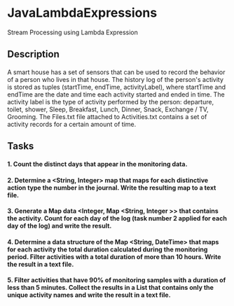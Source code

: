 # JavaLambdaExpressions
Stream Processing using Lambda Expression

## Description 
#### 
A smart house has a set of sensors that can be used to record the behavior of a person who lives in that house.
The history log of the person's activity is stored as tuples (startTime, endTime, activityLabel),
where startTime and endTime are the date and time each activity started and ended in time.
The activity label is the type of activity performed by the person: departure, toilet, shower,
Sleep, Breakfast, Lunch, Dinner, Snack, Exchange / TV, Grooming.
The Files.txt file attached to Activities.txt contains a set of activity records for a certain amount of time.

## Tasks
#### 1. Count the distinct days that appear in the monitoring data.
#### 2. Determine a <String, Integer> map that maps for each distinctive action type the number in the journal. Write the resulting map to a text file.
#### 3. Generate a Map data <Integer, Map <String, Integer >> that contains the activity. Count for each day of the log (task number 2 applied for each day of the log) and write the result.
#### 4. Determine a data structure of the Map <String, DateTime> that maps for each activity the total duration calculated during the monitoring period. Filter activities with a total duration of more than 10 hours. Write the result in a text file.
#### 5. Filter activities that have 90% of monitoring samples with a duration of less than 5 minutes. Collect the results in a <String> List that contains only the unique activity names and write the result in a text file.
